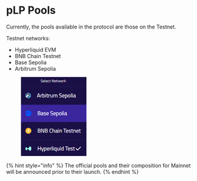 # pLP Pools

Currently, the pools available in the protocol are those on the Testnet.

Testnet networks:

* Hyperliquid EVM
* BNB Chain Testnet
* Base Sepolia
* Arbitrum Sepolia

<figure><img src="../.gitbook/assets/image (2).png" alt=""><figcaption></figcaption></figure>

{% hint style="info" %}
The official pools and their composition for Mainnet will be announced prior to their launch.
{% endhint %}

